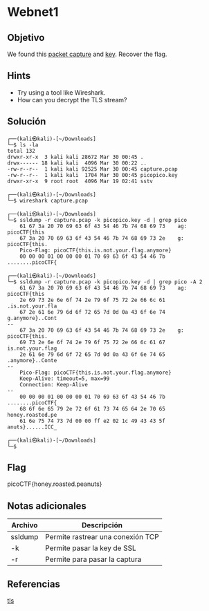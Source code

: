 # Webnet1

## Objetivo

We found this [packet capture](https://jupiter.challenges.picoctf.org/static/fbf98e695555a2a48fe42c9a245de376/capture.pcap) and [key](https://jupiter.challenges.picoctf.org/static/fbf98e695555a2a48fe42c9a245de376/picopico.key). Recover the flag.

## Hints

- Try using a tool like Wireshark.
- How can you decrypt the TLS stream?

## Solución

```
┌──(kali㉿kali)-[~/Downloads]
└─$ ls -la
total 132
drwxr-xr-x  3 kali kali 28672 Mar 30 00:45 .
drwx------ 18 kali kali  4096 Mar 30 00:22 ..
-rw-r--r--  1 kali kali 92525 Mar 30 00:45 capture.pcap
-rw-r--r--  1 kali kali  1704 Mar 30 00:45 picopico.key
drwxr-xr-x  9 root root  4096 Mar 19 02:41 sstv
                                                                                                    
┌──(kali㉿kali)-[~/Downloads]
└─$ wireshark capture.pcap  
                                                                                                    
┌──(kali㉿kali)-[~/Downloads]
└─$ ssldump -r capture.pcap -k picopico.key -d | grep pico     
    61 67 3a 20 70 69 63 6f 43 54 46 7b 74 68 69 73    ag: picoCTF{this
    67 3a 20 70 69 63 6f 43 54 46 7b 74 68 69 73 2e    g: picoCTF{this.
    Pico-Flag: picoCTF{this.is.not.your.flag.anymore}
    00 00 00 01 00 00 00 01 70 69 63 6f 43 54 46 7b    ........picoCTF{
                                                                                                    
┌──(kali㉿kali)-[~/Downloads]
└─$ ssldump -r capture.pcap -k picopico.key -d | grep pico -A 2
    61 67 3a 20 70 69 63 6f 43 54 46 7b 74 68 69 73    ag: picoCTF{this
    2e 69 73 2e 6e 6f 74 2e 79 6f 75 72 2e 66 6c 61    .is.not.your.fla
    67 2e 61 6e 79 6d 6f 72 65 7d 0d 0a 43 6f 6e 74    g.anymore}..Cont
--
    67 3a 20 70 69 63 6f 43 54 46 7b 74 68 69 73 2e    g: picoCTF{this.
    69 73 2e 6e 6f 74 2e 79 6f 75 72 2e 66 6c 61 67    is.not.your.flag
    2e 61 6e 79 6d 6f 72 65 7d 0d 0a 43 6f 6e 74 65    .anymore}..Conte
--
    Pico-Flag: picoCTF{this.is.not.your.flag.anymore}
    Keep-Alive: timeout=5, max=99
    Connection: Keep-Alive
--
    00 00 00 01 00 00 00 01 70 69 63 6f 43 54 46 7b    ........picoCTF{
    68 6f 6e 65 79 2e 72 6f 61 73 74 65 64 2e 70 65    honey.roasted.pe
    61 6e 75 74 73 7d 00 00 ff e2 02 1c 49 43 43 5f    anuts}......ICC_
                                                                                                    
┌──(kali㉿kali)-[~/Downloads]
└─$ 
```

## Flag

picoCTF{honey.roasted.peanuts}

## Notas adicionales

| Archivo | Descripción |
|------------|-------------|
| ssldump| Permite rastrear una conexión TCP|
| -k | Permite pasar la key de SSL|
| -r | Permite para pasar la captura |

## Referencias

[tls](https://en.wikipedia.org/wiki/Unicode)